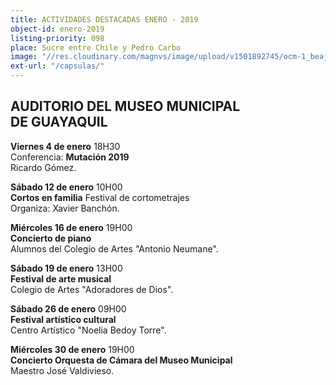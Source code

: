 ```yaml
---
title: ACTIVIDADES DESTACADAS ENERO - 2019
object-id: enero-2019
listing-priority: 098
place: Sucre entre Chile y Pedro Carbo
image: "//res.cloudinary.com/magnvs/image/upload/v1501892745/ocm-1_beajud.jpg"
ext-url: "/capsulas/"
---
```

<h2 class="league-sm-white">AUDITORIO DEL MUSEO MUNICIPAL <br />DE GUAYAQUIL</h2>

**Viernes 4 de enero** 18H30<br />Conferencia: **Mutación 2019**<br/>Ricardo Gómez.

**Sábado 12 de enero** 10H00<br />**Cortos en familia** Festival de cortometrajes<br/>Organiza: Xavier Banchón.

**Miércoles 16 de enero** 19H00<br />**Concierto de piano**<br/>Alumnos del Colegio de Artes "Antonio Neumane".

**Sábado 19 de enero** 13H00<br />**Festival de arte musical**<br/>Colegio de Artes "Adoradores de Dios".

**Sábado 26 de enero** 09H00<br />**Festival artístico cultural**<br/>Centro Artístico "Noelia Bedoy Torre".

**Miércoles 30 de enero** 19H00<br />**Concierto Orquesta de Cámara del Museo Municipal**<br/>Maestro José Valdivieso.
